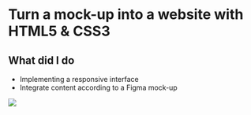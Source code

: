 # Turn a mock-up into a website with HTML5 & CSS3

## What did I do
- Implementing a responsive interface
- Integrate content according to a Figma mock-up

![](https://github.com/AmandaSrisourath/AmandaSrisourath_2_27112020/blob/main/images/reservia.png)
